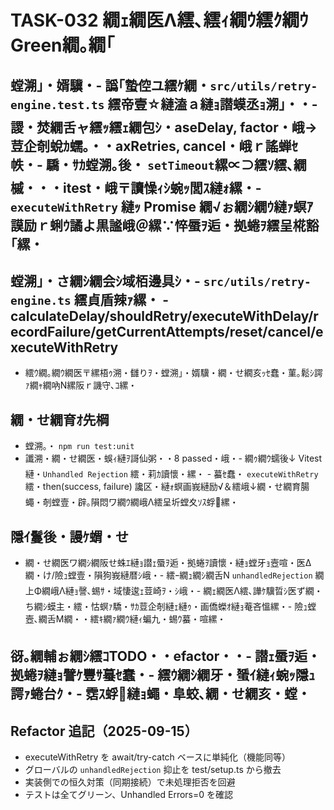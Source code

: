 ﻿# TASK-032 繝ｪ繝医Λ繧､繧ｨ繝ｳ繧ｸ繝ｳ Green繝｡繝｢

## 螳溯｣・婿驥・- 譌｢蟄倥ユ繧ｹ繝・`src/utils/retry-engine.test.ts` 繧帝壹☆縺溘ａ縺ｮ譛蟆丞ｮ溯｣・・- 謖・焚繝舌ャ繧ｯ繧ｪ繝包ｼ・aseDelay, factor・峨→荳企剞蛻ｶ蠕｡・・axRetries, cancel・峨ｒ謠蝉ｾ帙・- 驕・ｻｶ螳溯｡後・ `setTimeout`縲∝⊃繧ｿ繧､繝槭・・・itest・峨〒讀懆ｨｼ蜿ｯ閭ｽ縺ｫ縲・- `executeWithRetry` 縺ｯ Promise 繝√ぉ繝ｼ繝ｳ縺ｧ螟ｱ謨励ｒ蜊ｳ譎よ黒謐峨＠縲∵悴蜃ｦ逅・拠蜷ｦ繧呈椛豁｢縲・
## 螳溯｣・さ繝ｼ繝会ｼ域栢邊具ｼ・- `src/utils/retry-engine.ts` 繧貞盾辣ｧ縲・  - calculateDelay/shouldRetry/executeWithDelay/recordFailure/getCurrentAttempts/reset/cancel/executeWithRetry
  - 繧ｳ繝｡繝ｳ繝医〒縲梧ｩ溯・讎りｦ・螳溯｣・婿驥・繝・せ繝亥ｯｾ蠢・菫｡鬆ｼ諤ｧ繝ｬ繝吶Ν縲阪ｒ譏守､ｺ縲・
## 繝・せ繝育ｵ先棡
- 螳溯｡・ `npm run test:unit`
- 讖溯・繝・せ繝医・蜈ｨ縺ｦ謌仙粥・・8 passed・峨・- 繝ｩ繝ｳ蠕後↓ Vitest 縺・`Unhandled Rejection` 繧・莉ｶ讀懷・縲・  - 蟇ｾ蠢・ `executeWithRetry` 繧・then(success, failure) 讒区・縺ｫ螟画峩縺励√＆繧峨↓繝・せ繝育腸蠅・剞螳壹・辟｡隕悶ワ繝ｳ繝峨Λ繧呈圻螳夊ｿｽ蜉縲・
## 隱ｲ鬘後・謾ｹ蝟・せ
- 繝・せ繝医ワ繝ｼ繝阪せ蛛ｴ縺ｮ譛ｪ蜃ｦ逅・拠蜷ｦ讀懷・縺ｮ螳牙ｮ壼喧・医Δ繝・け/險ｭ螳壹・隕狗峩縺暦ｼ峨・- 繧ｰ繝ｭ繝ｼ繝舌Ν `unhandledRejection` 繝上Φ繝峨Λ縺ｮ謦､蜴ｻ・域悽逡ｪ荳崎ｦ・ｼ峨・- 繝ｪ繝医Λ繧､譁ｹ驥晢ｼ医ず繝・ち繝ｼ蟆主・繧・怙螟ｧ驕・ｻｶ荳企剞縺ｪ縺ｩ・画僑蠑ｵ縺ｮ菴吝慍縲・- 險ｭ螳壼､繝舌Μ繝・・繧ｷ繝ｧ繝ｳ縺ｨ蝙九・蜴ｳ蟇・喧縲・
## 谺｡繝輔ぉ繝ｼ繧ｺTODO・・efactor・・- 譛ｪ蜃ｦ逅・拠蜷ｦ縺ｮ譬ｹ豐ｻ蟇ｾ蠢・- 繧ｳ繝ｼ繝牙・蜑ｲ縺ｨ蜿ｯ隱ｭ諤ｧ蜷台ｸ・- 霑ｽ蜉縺ｮ蠅・阜蛟､繝・せ繝亥・螳・

## Refactor 追記（2025-09-15）
- executeWithRetry を await/try-catch ベースに単純化（機能同等）
- グローバルの `unhandledRejection` 抑止を test/setup.ts から撤去
- 実装側での恒久対策（同期接続）で未処理拒否を回避
- テストは全てグリーン、Unhandled Errors=0 を確認
